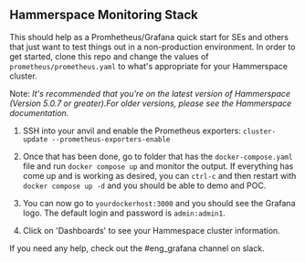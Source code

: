 ## Hammerspace Monitoring Stack

This should help as a Promhetheus/Grafana quick start for SEs and others that just want to test things out in a non-production environment.
In order to get started, clone this repo and change the values of `prometheus/prometheus.yaml` to what's appropriate for your Hammerspace cluster.

Note: *It's recommended that you're on the latest version of Hammerspace (Version 5.0.7 or greater).For older versions, please see the Hammerspace documentation.*

1. SSH into your anvil and enable the Prometheus exporters:
`cluster-update --prometheus-exporters-enable`

2. Once that has been done, go to folder that has the `docker-compose.yaml` file and run `docker compose up` and monitor the output. If everything has come up and is working as desired, you can `ctrl-c` and then restart with `docker compose up -d` and you should be able to demo and POC.

3. You can now go to `yourdockerhost:3000` and you should see the Grafana logo. The default login and password is `admin:admin1`. 

4. Click on 'Dashboards' to see your Hammespace cluster information.

If you need any help, check out the #eng_grafana channel on slack.